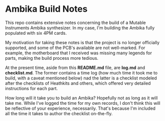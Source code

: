 # Ambika Build Notes

This repo contains extensive notes concerning the build of a Mutable
Instruments Ambika synthesizer. In my case, I'm building the Ambika fully
populated with six 4PM cards. 

My motivation for taking these notes is that the project is no longer
officially supported, and some of the PCB's available are not well-marked.
For example, the motherboard that I received was missing many legends for
parts, making the build process more tedious.

At the present time, aside from this **README.md** file, are **log.md**
and **checklist.md**.  The former contains a time log (how much time it
took me to build, with a caveat mentioned below) nad the latter is a
checklist modeled after the checklists of Heathkits and others, which
offered very detailed instructions for each part.

How long will it take you to build an Ambika? Hopefully not as long as it
will take me. While I've logged the time for my own records, I don't think
this will be reflective of your experience, necessarily. That's because I'm
included all the time it takes to author the checklist on-the-fly.


